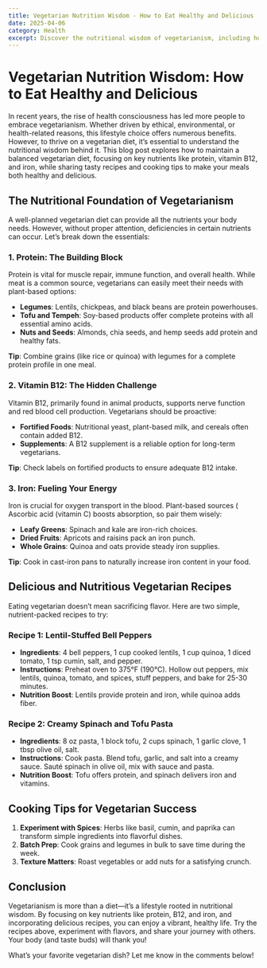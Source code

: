 ```yaml
---
title: Vegetarian Nutrition Wisdom - How to Eat Healthy and Delicious
date: 2025-04-06
category: Health
excerpt: Discover the nutritional wisdom of vegetarianism, including how to maintain a balanced diet with essential nutrients like protein, vitamin B12, and iron, while enjoying delicious plant-based recipes.
---
```


# Vegetarian Nutrition Wisdom: How to Eat Healthy and Delicious

In recent years, the rise of health consciousness has led more people to embrace vegetarianism. Whether driven by ethical, environmental, or health-related reasons, this lifestyle choice offers numerous benefits. However, to thrive on a vegetarian diet, it’s essential to understand the nutritional wisdom behind it. This blog post explores how to maintain a balanced vegetarian diet, focusing on key nutrients like protein, vitamin B12, and iron, while sharing tasty recipes and cooking tips to make your meals both healthy and delicious.

## The Nutritional Foundation of Vegetarianism

A well-planned vegetarian diet can provide all the nutrients your body needs. However, without proper attention, deficiencies in certain nutrients can occur. Let’s break down the essentials:

### 1. Protein: The Building Block
Protein is vital for muscle repair, immune function, and overall health. While meat is a common source, vegetarians can easily meet their needs with plant-based options:
- **Legumes**: Lentils, chickpeas, and black beans are protein powerhouses.
- **Tofu and Tempeh**: Soy-based products offer complete proteins with all essential amino acids.
- **Nuts and Seeds**: Almonds, chia seeds, and hemp seeds add protein and healthy fats.

**Tip**: Combine grains (like rice or quinoa) with legumes for a complete protein profile in one meal.

### 2. Vitamin B12: The Hidden Challenge
Vitamin B12, primarily found in animal products, supports nerve function and red blood cell production. Vegetarians should be proactive:
- **Fortified Foods**: Nutritional yeast, plant-based milk, and cereals often contain added B12.
- **Supplements**: A B12 supplement is a reliable option for long-term vegetarians.

**Tip**: Check labels on fortified products to ensure adequate B12 intake.

### 3. Iron: Fueling Your Energy
Iron is crucial for oxygen transport in the blood. Plant-based sources ( Ascorbic acid (vitamin C) boosts absorption, so pair them wisely:
- **Leafy Greens**: Spinach and kale are iron-rich choices.
- **Dried Fruits**: Apricots and raisins pack an iron punch.
- **Whole Grains**: Quinoa and oats provide steady iron supplies.

**Tip**: Cook in cast-iron pans to naturally increase iron content in your food.

## Delicious and Nutritious Vegetarian Recipes

Eating vegetarian doesn’t mean sacrificing flavor. Here are two simple, nutrient-packed recipes to try:

### Recipe 1: Lentil-Stuffed Bell Peppers
- **Ingredients**: 4 bell peppers, 1 cup cooked lentils, 1 cup quinoa, 1 diced tomato, 1 tsp cumin, salt, and pepper.
- **Instructions**: Preheat oven to 375°F (190°C). Hollow out peppers, mix lentils, quinoa, tomato, and spices, stuff peppers, and bake for 25-30 minutes.
- **Nutrition Boost**: Lentils provide protein and iron, while quinoa adds fiber.

### Recipe 2: Creamy Spinach and Tofu Pasta
- **Ingredients**: 8 oz pasta, 1 block tofu, 2 cups spinach, 1 garlic clove, 1 tbsp olive oil, salt.
- **Instructions**: Cook pasta. Blend tofu, garlic, and salt into a creamy sauce. Sauté spinach in olive oil, mix with sauce and pasta.
- **Nutrition Boost**: Tofu offers protein, and spinach delivers iron and vitamins.

## Cooking Tips for Vegetarian Success

1. **Experiment with Spices**: Herbs like basil, cumin, and paprika can transform simple ingredients into flavorful dishes.
2. **Batch Prep**: Cook grains and legumes in bulk to save time during the week.
3. **Texture Matters**: Roast vegetables or add nuts for a satisfying crunch.

## Conclusion

Vegetarianism is more than a diet—it’s a lifestyle rooted in nutritional wisdom. By focusing on key nutrients like protein, B12, and iron, and incorporating delicious recipes, you can enjoy a vibrant, healthy life. Try the recipes above, experiment with flavors, and share your journey with others. Your body (and taste buds) will thank you!

What’s your favorite vegetarian dish? Let me know in the comments below!
